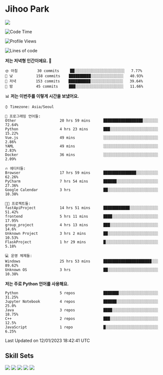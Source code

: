 # Jihoo Park
<!--![mazandi profile](http://mazandi.herokuapp.com/api?handle=wlgn8648&theme=warm) -->

<a href="https://www.linkedin.com/in/parkjihoo/" target="_blank"><img src="https://img.shields.io/badge/linkedin-0A66C2?style=flat-square&logo=linkedin&logoColor=white"/></a>

<!--START_SECTION:waka-->
![Code Time](http://img.shields.io/badge/Code%20Time-165%20hrs%2017%20mins-blue)

![Profile Views](http://img.shields.io/badge/Profile%20Views-3-blue)

![Lines of code](https://img.shields.io/badge/%EC%A0%80%EB%8A%94%20%EC%97%AC%ED%83%9C%EA%B9%8C%EC%A7%80%20-1%20Million%20%EC%A4%84%EC%9D%98%20%EC%BD%94%EB%93%9C%EB%A5%BC%20%EC%9E%91%EC%84%B1%ED%96%88%EC%96%B4%EC%9A%94.-blue)

**저는 저녁형 인간이에요. 🦉** 

```text
🌞 아침         30 commits     ██░░░░░░░░░░░░░░░░░░░░░░░   7.77% 
🌆 낮　         158 commits    ██████████░░░░░░░░░░░░░░░   40.93% 
🌃 저녁         153 commits    ██████████░░░░░░░░░░░░░░░   39.64% 
🌙 밤　         45 commits     ███░░░░░░░░░░░░░░░░░░░░░░   11.66%

```


📊 **저는 이번주를 이렇게 시간을 보냈어요.** 

```text
⌚︎ Timezone: Asia/Seoul

💬 프로그래밍 언어들: 
Other                    20 hrs 59 mins      ██████████████████░░░░░░░   72.64% 
Python                   4 hrs 23 mins       ███░░░░░░░░░░░░░░░░░░░░░░   15.22% 
Vue.js                   49 mins             ░░░░░░░░░░░░░░░░░░░░░░░░░   2.86% 
YAML                     49 mins             ░░░░░░░░░░░░░░░░░░░░░░░░░   2.83% 
Docker                   36 mins             ░░░░░░░░░░░░░░░░░░░░░░░░░   2.09%

🔥 에디터들: 
Browser                  17 hrs 59 mins      ███████████████░░░░░░░░░░   62.26% 
PyCharm                  7 hrs 54 mins       ██████░░░░░░░░░░░░░░░░░░░   27.36% 
Google Calendar          3 hrs               ██░░░░░░░░░░░░░░░░░░░░░░░   10.38%

🐱‍💻 프로젝트들: 
fastApiProject           14 hrs 51 mins      ████████████░░░░░░░░░░░░░   51.42% 
frontend                 5 hrs 11 mins       ████░░░░░░░░░░░░░░░░░░░░░   17.95% 
group_project            4 hrs 13 mins       ███░░░░░░░░░░░░░░░░░░░░░░   14.6% 
Unknown Project          3 hrs 2 mins        ██░░░░░░░░░░░░░░░░░░░░░░░   10.53% 
FlaskProject             1 hr 29 mins        █░░░░░░░░░░░░░░░░░░░░░░░░   5.18%

💻 운영 체제들: 
Windows                  25 hrs 53 mins      ██████████████████████░░░   89.62% 
Unknown OS               3 hrs               ██░░░░░░░░░░░░░░░░░░░░░░░   10.38%

```

**저는 주로 Python 언어를 사용해요.** 

```text
Python                   5 repos             ███████░░░░░░░░░░░░░░░░░░   31.25% 
Jupyter Notebook         4 repos             ██████░░░░░░░░░░░░░░░░░░░   25.0% 
Java                     3 repos             ████░░░░░░░░░░░░░░░░░░░░░   18.75% 
C++                      2 repos             ███░░░░░░░░░░░░░░░░░░░░░░   12.5% 
JavaScript               1 repo              █░░░░░░░░░░░░░░░░░░░░░░░░   6.25%

```



 Last Updated on 12/01/2023 18:42:41 UTC
<!--END_SECTION:waka-->

## Skill Sets
<a><img src="https://img.shields.io/badge/tensorflow-FF6F00?style=flat-square&logo=tensorflow&logoColor=white"/></a>
<a><img src="https://img.shields.io/badge/mysql-4479A1?style=flat-square&logo=mysql&logoColor=white"/></a>
<a><img src="https://img.shields.io/badge/springboot-6DB33F?style=flat-square&logo=springboot&logoColor=white"/></a>
<a><img src="https://img.shields.io/badge/django-092E20?style=flat-square&logo=django&logoColor=white"/></a>
<a><img src="https://img.shields.io/badge/c++-00599C?style=flat-square&logo=c%2B%2B&logoColor=white"/></a>
<!--
**wlgn8648/wlgn8648** is a ✨ _special_ ✨ repository because its `README.md` (this file) appears on your GitHub profile.

Here are some ideas to get you started:

- 🔭 I’m currently working on ...
- 🌱 I’m currently learning ...
- 👯 I’m looking to collaborate on ...
- 🤔 I’m looking for help with ...
- 💬 Ask me about ...
- 📫 How to reach me: ...
- 😄 Pronouns: ...
- ⚡ Fun fact: ...
-->
